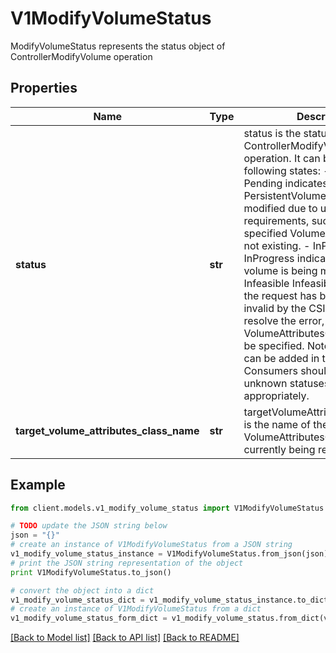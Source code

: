 # V1ModifyVolumeStatus

ModifyVolumeStatus represents the status object of ControllerModifyVolume operation

## Properties
Name | Type | Description | Notes
------------ | ------------- | ------------- | -------------
**status** | **str** | status is the status of the ControllerModifyVolume operation. It can be in any of following states:  - Pending    Pending indicates that the PersistentVolumeClaim cannot be modified due to unmet requirements, such as    the specified VolumeAttributesClass not existing.  - InProgress    InProgress indicates that the volume is being modified.  - Infeasible   Infeasible indicates that the request has been rejected as invalid by the CSI driver. To    resolve the error, a valid VolumeAttributesClass needs to be specified. Note: New statuses can be added in the future. Consumers should check for unknown statuses and fail appropriately. | 
**target_volume_attributes_class_name** | **str** | targetVolumeAttributesClassName is the name of the VolumeAttributesClass the PVC currently being reconciled | [optional] 

## Example

```python
from client.models.v1_modify_volume_status import V1ModifyVolumeStatus

# TODO update the JSON string below
json = "{}"
# create an instance of V1ModifyVolumeStatus from a JSON string
v1_modify_volume_status_instance = V1ModifyVolumeStatus.from_json(json)
# print the JSON string representation of the object
print V1ModifyVolumeStatus.to_json()

# convert the object into a dict
v1_modify_volume_status_dict = v1_modify_volume_status_instance.to_dict()
# create an instance of V1ModifyVolumeStatus from a dict
v1_modify_volume_status_form_dict = v1_modify_volume_status.from_dict(v1_modify_volume_status_dict)
```
[[Back to Model list]](../README.md#documentation-for-models) [[Back to API list]](../README.md#documentation-for-api-endpoints) [[Back to README]](../README.md)



